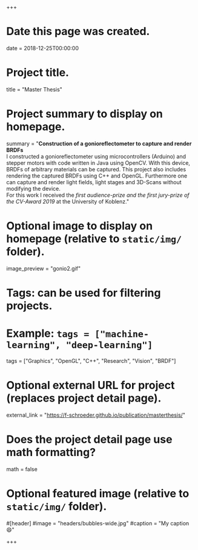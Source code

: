 +++
# Date this page was created.
date = 2018-12-25T00:00:00

# Project title.
title = "Master Thesis"

# Project summary to display on homepage.
summary = "<b>Construction of a gonioreflectometer to capture and render BRDFs</b> <br>I constructed a gonioreflectometer using microcontrollers (Arduino) and stepper motors with code written in Java using OpenCV. With this device, BRDFs of arbitrary materials can be captured. This project also includes rendering the captured BRDFs using C++ and OpenGL. Furthermore one can capture and render light fields, light stages and 3D-Scans without modifying the device. <br> For this work I received the *first audience-prize and the first jury-prize of the CV-Award 2019* at the University of Koblenz."

# Optional image to display on homepage (relative to `static/img/` folder).
image_preview = "gonio2.gif"

# Tags: can be used for filtering projects.
# Example: `tags = ["machine-learning", "deep-learning"]`
tags = ["Graphics", "OpenGL", "C++", "Research", "Vision", "BRDF"]

# Optional external URL for project (replaces project detail page).
external_link = "https://f-schroeder.github.io/publication/masterthesis/"

# Does the project detail page use math formatting?
math = false

# Optional featured image (relative to `static/img/` folder).
#[header]
#image = "headers/bubbles-wide.jpg"
#caption = "My caption :smile:"

+++
